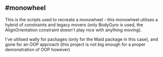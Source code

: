 ## #monowheel

This is the scripts used to recreate a monowheel - this monowheel utilises a hybrid of constraints and legacy movers (only BodyGyro is used, the AlignOrientation constraint doesn't play nice with anything moving).

I've utilised wally for packages (only for the Maid package in this case), and gone for an OOP approach (this project is not big enough for a proper demonstration of OOP however)
